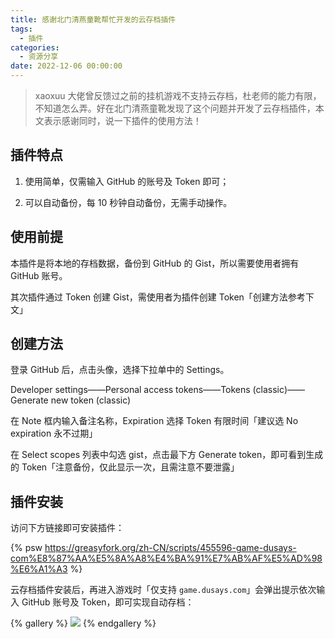 ```yaml
---
title: 感谢北门清燕童靴帮忙开发的云存档插件
tags:
  - 插件
categories:
  - 资源分享
date: 2022-12-06 00:00:00
---
```


> xaoxuu 大佬曾反馈过之前的挂机游戏不支持云存档，杜老师的能力有限，不知道怎么弄。好在北门清燕童靴发现了这个问题并开发了云存档插件，本文表示感谢同时，说一下插件的使用方法！

<!-- more -->

## 插件特点

1. 使用简单，仅需输入 GitHub 的账号及 Token 即可；

2. 可以自动备份，每 10 秒钟自动备份，无需手动操作。

## 使用前提

本插件是将本地的存档数据，备份到 GitHub 的 Gist，所以需要使用者拥有 GitHub 账号。

其次插件通过 Token 创建 Gist，需使用者为插件创建 Token「创建方法参考下文」

## 创建方法

登录 GitHub 后，点击头像，选择下拉单中的 Settings。

Developer settings——Personal access tokens——Tokens (classic)——Generate new token (classic)

在 Note 框内输入备注名称，Expiration 选择 Token 有限时间「建议选 No expiration 永不过期」

在 Select scopes 列表中勾选 gist，点击最下方 Generate token，即可看到生成的 Token「注意备份，仅此显示一次，且需注意不要泄露」

## 插件安装

访问下方链接即可安装插件：

{% psw https://greasyfork.org/zh-CN/scripts/455596-game-dusays-com%E8%87%AA%E5%8A%A8%E4%BA%91%E7%AB%AF%E5%AD%98%E6%A1%A3 %}

云存档插件安装后，再进入游戏时「仅支持 `game.dusays.com`」会弹出提示依次输入 GitHub 账号及 Token，即可实现自动存档：

{% gallery %}
![](https://cdn.dusays.com/2022/12/532-1.gif)
{% endgallery %}